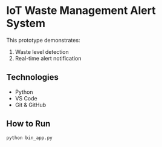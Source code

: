 # IoT Waste Management Alert System

This prototype demonstrates:
1. Waste level detection
2. Real-time alert notification

## Technologies
- Python
- VS Code
- Git & GitHub

## How to Run

```bash
python bin_app.py
